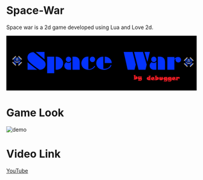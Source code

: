 # Space-War
Space war is a 2d game developed using Lua and Love 2d.

![DemoGame](https://github.com/bhattsameer/Space-War/blob/master/demo-game.png)

# Game Look 
![demo](https://github.com/bhattsameer/Space-War/blob/master/graphics/1.png)

# Video Link  
[YouTube](https://www.youtube.com/watch?v=_WqM3-3DT7A)

